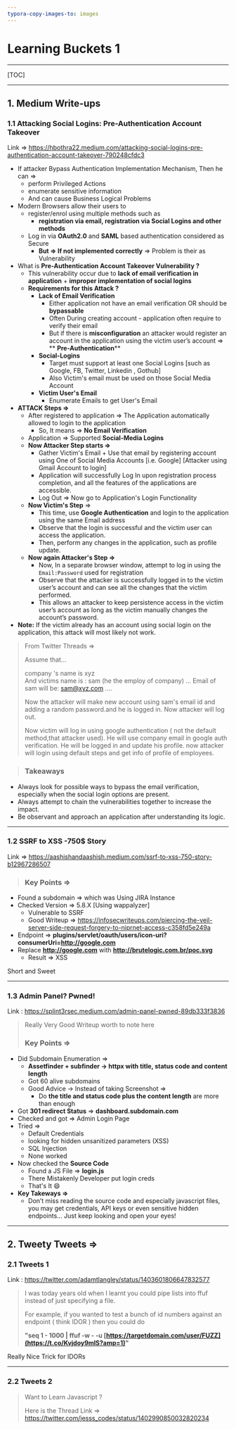 ```yaml
---
typora-copy-images-to: images
---
```


# Learning Buckets 1

---



[TOC]

---

## 1. Medium Write-ups



### 1.1 Attacking Social Logins: Pre-Authentication Account Takeover

Link => https://hbothra22.medium.com/attacking-social-logins-pre-authentication-account-takeover-790248cfdc3



* If attacker Bypass Authentication Implementation Mechanism, Then he can =>
  * perform Privileged Actions
  * enumerate sensitive information 
  * And can cause Business  Logical Problems
* Modern Browsers  allow their users to 
  * register/enrol using multiple methods such as 
    * **registration via email, registration via Social Logins and other methods**
  * Log in via **OAuth2.0** and **SAML**  based authentication considered as Secure
    * **But => If not implemented correctly** => Problem is their as Vulnerability
* What is **Pre-Authentication Account Takeover Vulnerability ?**
  * This vulnerability occur due to **lack of email verification in application** + **improper implementation of social logins**
  * **Requirements for this Attack ?**
    * **Lack of Email Verification**
      * Either application not have an email verification OR should be **bypassable**
      * Often During creating account - application often require to verify their email
      * But if there is **misconfiguration**  an attacker would register an account in the application using the victim user’s account => ** **Pre-Authentication****
    * **Social-Logins**
      * Target must support at least one Social Logins [such as Google, FB, Twitter, Linkedin , Gothub]
      * Also Victim's email must be used on those Social Media Account
    * **Victim User's Email**
      * Enumerate Emails to get User's Email
* **ATTACK Steps =>**
  * After registered to application => The Application automatically allowed to login to the application
    * So, It means => **No Email Verification**
  * Application => Supported **Social-Media Logins**
  * **Now Attacker Step starts =>**
    * Gather Victim's Email + Use that email by registering account using One of Social Media Accounts [i.e. Google] [Attacker using Gmail Account to login]
    * Application will successfully Log In  upon registration process completion, and all the features of the applications are accessible.
    * Log Out  => Now go to Application's Login Functionality
  * **Now Victim's Step** =>
    * This time, use **Google Authentication** and login to the application using the same Email address
    * Observe that the login is successful and the victim user can access the application.
    * Then, perform any changes in the application, such as profile update.
  * **Now again Attacker's Step =>**
    * Now, In a separate browser window, attempt to log in using the `Email:Password` used for registration
    * Observe that the attacker is successfully logged in to the victim user’s account and can see all the changes that the victim performed.
    * This allows an attacker to keep persistence access in the victim user’s account as long as the victim manually changes the account’s password.
* **Note:** If the victim already has an account using social login on the application, this attack will most likely not work.



> From Twitter Threads =>
>
> Assume that...
>
> company 's name is xyz  
> And victims name is : sam (he the employ of company) ... 
> Email of sam will be: sam@xyz.com ....
>
> Now the attacker will make new account using sam's email id and adding a random password.and he is logged in. Now attacker will log out.
>
> Now victim will log in using google authentication ( not the default method,that  attacker used). He will use company email in google auth verification. He will be logged in and update his profile. now attacker will login using default steps and get info of  profile of employees.



> ### **Takeaways**



- Always look for possible ways to bypass the email verification, especially when the social login options are present.
- Always attempt to chain the vulnerabilities together to increase the impact.
- Be observant and approach an application after understanding its logic.



---



### 1.2 SSRF to XSS -750$ Story

Link => https://aashishandaashish.medium.com/ssrf-to-xss-750-story-b12967286507



> ### Key Points =>

* Found a subdomain => which was Using JIRA Instance
* Checked Version =>  5.8.X [Using wappalyzer]
  * Vulnerable to SSRF
  * Good Writeup => https://infosecwriteups.com/piercing-the-veil-server-side-request-forgery-to-niprnet-access-c358fd5e249a
* Endpoint => **plugins/servlet/oauth/users/icon-uri?consumerUri=http://google.com**
* Replace **http://google.com** with **http://brutelogic.com.br/poc.svg**
  * Result => XSS



Short and Sweet

---

### 1.3 Admin Panel? Pwned!

Link : https://splint3rsec.medium.com/admin-panel-pwned-89db333f3836



> Really Very Good Writeup worth to note here 
>
> ### Key Points =>



* Did Subdomain Enumeration =>
  * **Assetfinder + subfinder → httpx with title, status code and content length**
  * Got 60 alive subdomains
  * Good Advice -> Instead of taking Screenshot => 
    * Do **the title and status code plus the content length** are more than enough
* Got **301 redirect Status** => **dashboard.subdomain.com**
* Checked and got => Admin Login Page
* Tried =>
  * Default Credentials
  * looking for hidden unsanitized parameters (XSS)
  * SQL Injection
  * None worked
* Now checked the **Source Code**
  * Found a JS File => **login.js**
  * There Mistakenly Developer put login creds 
  * That's It :smile:
* **Key Takeways =>**
  * Don’t miss reading the source code and especially javascript files, you may get credentials, API keys or even sensitive hidden endpoints… Just keep looking and open your eyes!



---



## 2. Tweety Tweets =>



### 2.1 Tweets 1

Link : https://twitter.com/adamtlangley/status/1403601806647832577



> I was today years old when I learnt you could pipe lists into ffuf instead of just specifying a file. 
>
> For example, if you wanted to test a bunch of id numbers against an endpoint ( think IDOR ) then you could do 
>
> **"seq 1 - 1000 | ffuf -w - -u [https://targetdomain.com/user/FUZZ](https://t.co/Kvjdoy9mlS?amp=1)"** 



Really Nice Trick for IDORs

---



### 2.2 Tweets 2



> Want to Learn Javascript ?
>
> Here is the Thread Link => https://twitter.com/jesss_codes/status/1402990850032820234





